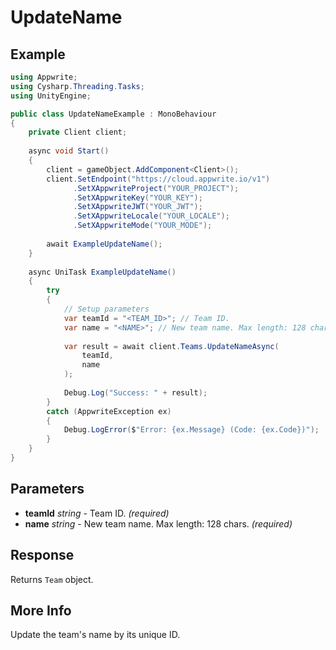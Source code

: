 # UpdateName

## Example

```csharp
using Appwrite;
using Cysharp.Threading.Tasks;
using UnityEngine;

public class UpdateNameExample : MonoBehaviour
{
    private Client client;
    
    async void Start()
    {
        client = gameObject.AddComponent<Client>();
        client.SetEndpoint("https://cloud.appwrite.io/v1")
              .SetXAppwriteProject("YOUR_PROJECT");
              .SetXAppwriteKey("YOUR_KEY");
              .SetXAppwriteJWT("YOUR_JWT");
              .SetXAppwriteLocale("YOUR_LOCALE");
              .SetXAppwriteMode("YOUR_MODE");
        
        await ExampleUpdateName();
    }
    
    async UniTask ExampleUpdateName()
    {
        try
        {
            // Setup parameters
            var teamId = "<TEAM_ID>"; // Team ID.
            var name = "<NAME>"; // New team name. Max length: 128 chars.
            
            var result = await client.Teams.UpdateNameAsync(
                teamId,
                name
            );
            
            Debug.Log("Success: " + result);
        }
        catch (AppwriteException ex)
        {
            Debug.LogError($"Error: {ex.Message} (Code: {ex.Code})");
        }
    }
}
```

## Parameters

- **teamId** *string* - Team ID. *(required)*
- **name** *string* - New team name. Max length: 128 chars. *(required)*

## Response

Returns `Team` object.
## More Info

Update the team&#039;s name by its unique ID.
